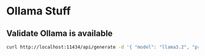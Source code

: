 # Ollama Stuff

## Validate Ollama is available
```bash
curl http://localhost:11434/api/generate -d '{ "model": "llama3.2", "prompt": "How are you today?"}'
```
